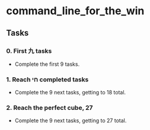 # command_line_for_the_win

## Tasks
### 0. First 九 tasks
- Complete the first 9 tasks.

### 1. Reach חי completed tasks
- Complete the 9 next tasks, getting to 18 total.

### 2. Reach the perfect cube, 27
- Complete the 9 next tasks, getting to 27 total.